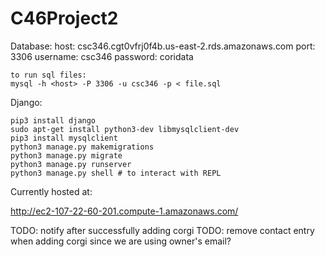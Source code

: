 # C46Project2

Database:
    host: csc346.cgt0vfrj0f4b.us-east-2.rds.amazonaws.com
    port: 3306
    username: csc346
    password: coridata

    to run sql files:
    mysql -h <host> -P 3306 -u csc346 -p < file.sql

Django:
```shell
pip3 install django
sudo apt-get install python3-dev libmysqlclient-dev
pip3 install mysqlclient
python3 manage.py makemigrations
python3 manage.py migrate
python3 manage.py runserver
python3 manage.py shell # to interact with REPL
```


Currently hosted at:

http://ec2-107-22-60-201.compute-1.amazonaws.com/


TODO: notify after successfully adding corgi
TODO: remove contact entry when adding corgi since we are using owner's email?

